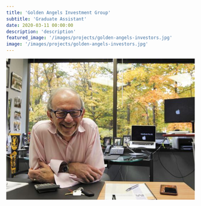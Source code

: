 ```yaml
---
title: 'Golden Angels Investment Group'
subtitle: 'Graduate Assistant'
date: 2020-03-11 00:00:00
description: 'description'
featured_image: '/images/projects/golden-angels-investors.jpg'
image: '/images/projects/golden-angels-investors.jpg'
---
```


![](/images/projects/golden-angels-investors.jpg)
